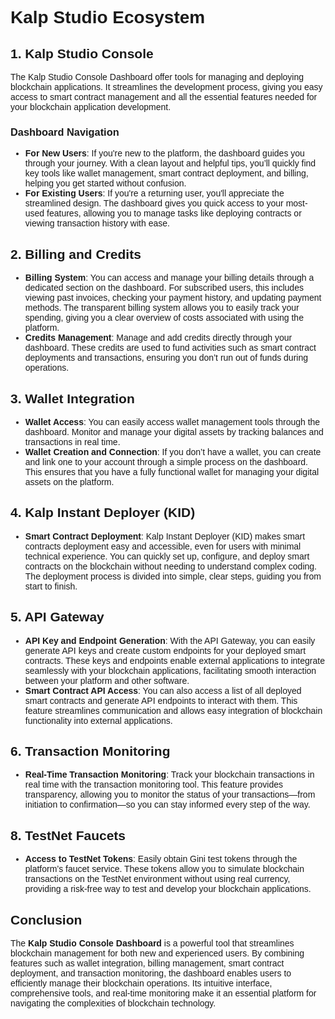 <style>  body { font-family: "Source Sans 3", sans-serif!important; }</style>

<link  href="https://fonts.googleapis.com/css2?family=Source+Sans+3:ital,wght@0,200..900;1,200..900&display=swap"  rel="stylesheet">  <link  rel="stylesheet"  href="https://fonts.googleapis.com/icon?family=Material+Icons">

  
# Kalp Studio Ecosystem

## 1. Kalp Studio Console

The Kalp Studio Console Dashboard offer tools for managing and deploying blockchain applications. It streamlines the development process, giving you easy access to smart contract management and all the essential features needed for your blockchain application development.


### Dashboard Navigation
- **For New Users**: If you're new to the platform, the dashboard guides you through your journey. With a clean layout and helpful tips, you’ll quickly find key tools like wallet management, smart contract deployment, and billing, helping you get started without confusion.
- **For Existing Users**:  If you're a returning user, you'll appreciate the streamlined design. The dashboard gives you quick access to your most-used features, allowing you to manage tasks like deploying contracts or viewing transaction history with ease.

## 2. Billing and Credits
- **Billing System**: You can access and manage your billing details through a dedicated section on the dashboard. For subscribed users, this includes viewing past invoices, checking your payment history, and updating payment methods. The transparent billing system allows you to easily track your spending, giving you a clear overview of costs associated with using the platform.
- **Credits Management**: Manage and add credits directly through your dashboard. These credits are used to fund activities such as smart contract deployments and transactions, ensuring you don’t run out of funds during operations.

## 3. Wallet Integration
- **Wallet Access**:  You can easily access wallet management tools through the dashboard. Monitor and manage your digital assets by tracking balances and transactions in real time.
- **Wallet Creation and Connection**: If you don’t have a wallet, you can create and link one to your account through a simple process on the dashboard. This ensures that you have a fully functional wallet for managing your digital assets on the platform.

## 4. Kalp Instant Deployer (KID)
- **Smart Contract Deployment**: Kalp Instant Deployer (KID) makes smart contracts deployment easy and accessible, even for users with minimal technical experience. You can quickly set up, configure, and deploy smart contracts on the blockchain without needing to understand complex coding. The deployment process is divided into simple, clear steps, guiding you from start to finish.

## 5. API Gateway
- **API Key and Endpoint Generation**: With the API Gateway, you can easily generate API keys and create custom endpoints for your deployed smart contracts. These keys and endpoints enable external applications to integrate seamlessly with your blockchain applications, facilitating smooth interaction between your platform and other software.
- **Smart Contract API Access**: You can also access a list of all deployed smart contracts and generate API endpoints to interact with them. This feature streamlines communication and allows easy integration of blockchain functionality into external applications.

## 6. Transaction Monitoring
- **Real-Time Transaction Monitoring**: Track your blockchain transactions in real time with the transaction monitoring tool. This feature provides transparency, allowing you to monitor the status of your transactions—from initiation to confirmation—so you can stay informed every step of the way.

## 8. TestNet Faucets
- **Access to TestNet Tokens**: Easily obtain Gini test tokens through the platform’s faucet service. These tokens allow you to simulate blockchain transactions on the TestNet environment without using real currency, providing a risk-free way to test and develop your blockchain applications.

## Conclusion
The **Kalp Studio Console Dashboard** is a powerful tool that streamlines blockchain management for both new and experienced users. By combining features such as wallet integration, billing management, smart contract deployment, and transaction monitoring, the dashboard enables users to efficiently manage their blockchain operations. Its intuitive interface, comprehensive tools, and real-time monitoring make it an essential platform for navigating the complexities of blockchain technology.